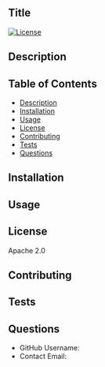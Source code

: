 

## Title

[![License](https://img.shields.io/badge/License-Apache%202.0-blue.svg)](https://opensource.org/licenses/Apache-2.0)

## Description


## Table of Contents
- [Description](#description)
- [Installation](#-Installation)
- [Usage](#-Usage)
- [License](#-Installation)
- [Contributing](#-Contributing)
- [Tests](#-Tests)
- [Questions](#-Contact-Information)
    
## Installation


## Usage


## License
Apache 2.0

## Contributing


## Tests


## Questions
- GitHub Username: 
- Contact Email: 

